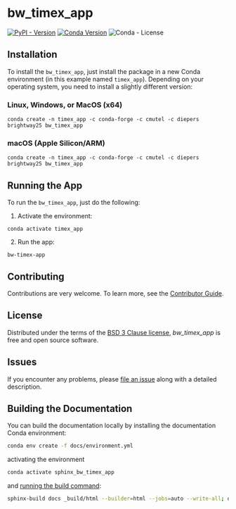 # bw_timex_app

<!-- [![Read the Docs](https://img.shields.io/readthedocs/timex?label=documentation)]([https://docs.brightway.dev/projects/bw-timex/en/latest/](https://bw-timex-app.readthedocs.io/en/latest/)) -->
[![PyPI - Version](https://img.shields.io/pypi/v/bw-timex-app?color=%2300549f)](https://pypi.org/project/bw-timex-app/)
[![Conda Version](https://img.shields.io/conda/v/diepers/bw_timex_app?label=conda)](https://anaconda.org/diepers/bw_timex_app)
![Conda - License](https://img.shields.io/conda/l/diepers/bw_timex_app)

## Installation


To install the `bw_timex_app`, just install the package in a new Conda environment (in this example named `timex_app`).
Depending on your operating system, you need to install a slightly different version:

### Linux, Windows, or MacOS (x64)

```console
conda create -n timex_app -c conda-forge -c cmutel -c diepers brightway25 bw_timex_app
```

### macOS (Apple Silicon/ARM)

```console
conda create -n timex_app -c conda-forge -c cmutel -c diepers brightway25 bw_timex_app
```

## Running the App

To run the `bw_timex_app`, just do the following:

1. Activate the environment:

```console
conda activate timex_app
```

2. Run the app:

```console
bw-timex-app
```

## Contributing

Contributions are very welcome.
To learn more, see the [Contributor Guide][Contributor Guide].

## License

Distributed under the terms of the [BSD 3 Clause license][License],
_bw_timex_app_ is free and open source software.

## Issues

If you encounter any problems,
please [file an issue][Issue Tracker] along with a detailed description.


<!-- github-only -->

[command-line reference]: https://bw_timex_app.readthedocs.io/en/latest/usage.html
[License]: https://github.com/TimoDiepers/bw_timex_app/blob/main/LICENSE
[Contributor Guide]: https://github.com/TimoDiepers/bw_timex_app/blob/main/CONTRIBUTING.md
[Issue Tracker]: https://github.com/TimoDiepers/bw_timex_app/issues


## Building the Documentation

You can build the documentation locally by installing the documentation Conda environment:

```bash
conda env create -f docs/environment.yml
```

activating the environment

```bash
conda activate sphinx_bw_timex_app
```

and [running the build command](https://www.sphinx-doc.org/en/master/man/sphinx-build.html#sphinx-build):

```bash
sphinx-build docs _build/html --builder=html --jobs=auto --write-all; open _build/html/index.html
```

